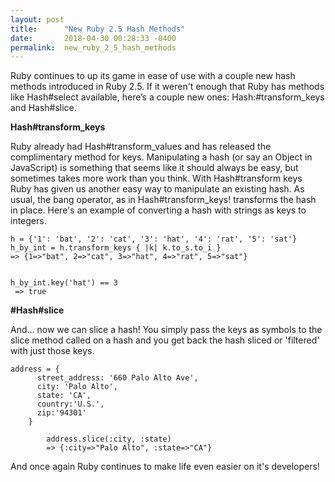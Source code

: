 ```yaml
---
layout: post
title:      "New Ruby 2.5 Hash Methods"
date:       2018-04-30 00:28:33 -0400
permalink:  new_ruby_2_5_hash_methods
---
```



Ruby continues to up its game in ease of use with a couple new hash methods introduced in Ruby 2.5. If it weren't enough that Ruby has methods like Hash#select available, here’s a couple new ones: Hash:#transform_keys and Hash#slice.

**Hash#transform_keys**

Ruby already had Hash#transform_values and has released the complimentary method for keys. Manipulating a hash (or say an Object in JavaScript) is something that seems like it should always be easy, but sometimes takes more work than you think. With Hash#transform keys Ruby has given us another easy way to manipulate an existing hash. As usual, the bang operator, as in Hash#transform_keys! transforms the hash in place. Here's an example of converting a hash with strings as keys to integers.

```
h = {'1': 'bat', '2': 'cat', '3': 'hat', '4': 'rat', '5': 'sat'}
h_by_int = h.transform_keys { |k| k.to_s.to_i }
=> {1=>"bat", 2=>"cat", 3=>"hat", 4=>"rat", 5=>"sat"} 


h_by_int.key('hat') == 3
 => true 
```

**#Hash#slice**

And... now we can slice a hash! You simply pass the keys as symbols to the slice method called on a hash and you get back the hash sliced or 'filtered' with just those keys.

```
address = {
      street_address: '660 Palo Alto Ave',
      city: 'Palo Alto',
      state: 'CA',
      country:'U.S.',
      zip:'94301'
    }
		
		address.slice(:city, :state)
		=> {:city=>"Palo Alto", :state=>"CA"} 
```

And once again Ruby continues to make life even easier on it's developers!
